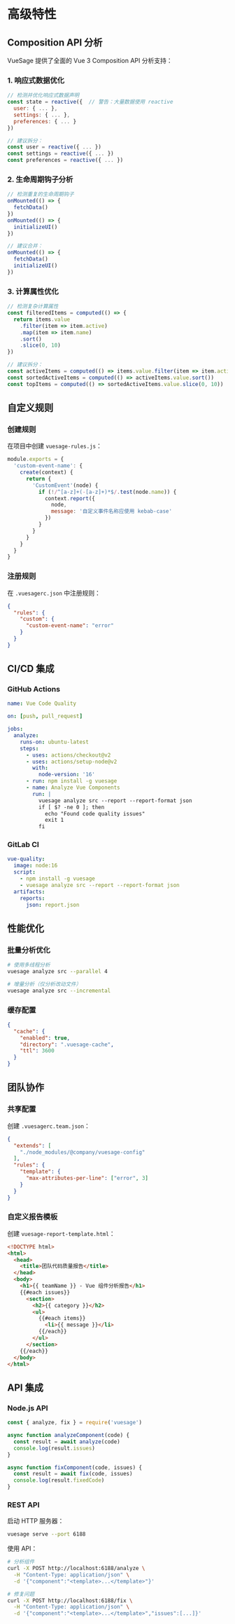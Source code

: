 # 高级特性

## Composition API 分析

VueSage 提供了全面的 Vue 3 Composition API 分析支持：

### 1. 响应式数据优化

```js
// 检测并优化响应式数据声明
const state = reactive({  // 警告：大量数据使用 reactive
  user: { ... },
  settings: { ... },
  preferences: { ... }
})

// 建议拆分：
const user = reactive({ ... })
const settings = reactive({ ... })
const preferences = reactive({ ... })
```

### 2. 生命周期钩子分析

```js
// 检测重复的生命周期钩子
onMounted(() => {
  fetchData()
})
onMounted(() => {
  initializeUI()
})

// 建议合并：
onMounted(() => {
  fetchData()
  initializeUI()
})
```

### 3. 计算属性优化

```js
// 检测复杂计算属性
const filteredItems = computed(() => {
  return items.value
    .filter(item => item.active)
    .map(item => item.name)
    .sort()
    .slice(0, 10)
})

// 建议拆分：
const activeItems = computed(() => items.value.filter(item => item.active))
const sortedActiveItems = computed(() => activeItems.value.sort())
const topItems = computed(() => sortedActiveItems.value.slice(0, 10))
```

## 自定义规则

### 创建规则

在项目中创建 `vuesage-rules.js`：

```js
module.exports = {
  'custom-event-name': {
    create(context) {
      return {
        'CustomEvent'(node) {
          if (!/^[a-z]+(-[a-z]+)*$/.test(node.name)) {
            context.report({
              node,
              message: '自定义事件名称应使用 kebab-case'
            })
          }
        }
      }
    }
  }
}
```

### 注册规则

在 `.vuesagerc.json` 中注册规则：

```json
{
  "rules": {
    "custom": {
      "custom-event-name": "error"
    }
  }
}
```

## CI/CD 集成

### GitHub Actions

```yaml
name: Vue Code Quality

on: [push, pull_request]

jobs:
  analyze:
    runs-on: ubuntu-latest
    steps:
      - uses: actions/checkout@v2
      - uses: actions/setup-node@v2
        with:
          node-version: '16'
      - run: npm install -g vuesage
      - name: Analyze Vue Components
        run: |
          vuesage analyze src --report --report-format json
          if [ $? -ne 0 ]; then
            echo "Found code quality issues"
            exit 1
          fi
```

### GitLab CI

```yaml
vue-quality:
  image: node:16
  script:
    - npm install -g vuesage
    - vuesage analyze src --report --report-format json
  artifacts:
    reports:
      json: report.json
```

## 性能优化

### 批量分析优化

```bash
# 使用多线程分析
vuesage analyze src --parallel 4

# 增量分析（仅分析改动文件）
vuesage analyze src --incremental
```

### 缓存配置

```json
{
  "cache": {
    "enabled": true,
    "directory": ".vuesage-cache",
    "ttl": 3600
  }
}
```

## 团队协作

### 共享配置

创建 `.vuesagerc.team.json`：

```json
{
  "extends": [
    "./node_modules/@company/vuesage-config"
  ],
  "rules": {
    "template": {
      "max-attributes-per-line": ["error", 3]
    }
  }
}
```

### 自定义报告模板

创建 `vuesage-report-template.html`：

```html
<!DOCTYPE html>
<html>
  <head>
    <title>团队代码质量报告</title>
  </head>
  <body>
    <h1>{{ teamName }} - Vue 组件分析报告</h1>
    {{#each issues}}
      <section>
        <h2>{{ category }}</h2>
        <ul>
          {{#each items}}
            <li>{{ message }}</li>
          {{/each}}
        </ul>
      </section>
    {{/each}}
  </body>
</html>
```

## API 集成

### Node.js API

```js
const { analyze, fix } = require('vuesage')

async function analyzeComponent(code) {
  const result = await analyze(code)
  console.log(result.issues)
}

async function fixComponent(code, issues) {
  const result = await fix(code, issues)
  console.log(result.fixedCode)
}
```

### REST API

启动 HTTP 服务器：

```bash
vuesage serve --port 6188
```

使用 API：

```bash
# 分析组件
curl -X POST http://localhost:6188/analyze \
  -H "Content-Type: application/json" \
  -d '{"component":"<template>...</template>"}'

# 修复问题
curl -X POST http://localhost:6188/fix \
  -H "Content-Type: application/json" \
  -d '{"component":"<template>...</template>","issues":[...]}'
``` 